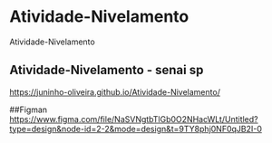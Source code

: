 # Atividade-Nivelamento
Atividade-Nivelamento

## Atividade-Nivelamento - senai sp
https://juninho-oliveira.github.io/Atividade-Nivelamento/

##Figman
https://www.figma.com/file/NaSVNgtbTlGb0O2NHacWLt/Untitled?type=design&node-id=2-2&mode=design&t=9TY8phj0NF0qJB2I-0
